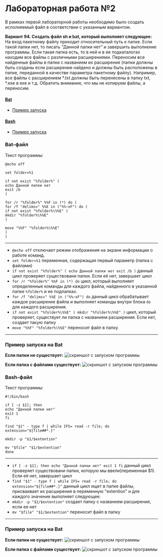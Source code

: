 # Лабораторная работа №2

В рамках первой лабораторной работы необходимо было создать исполняемый файл в соответствии с указанным вариантом.

**Вариант 94. Создать файл sh и bat, который выполняет следующее:**   
На вход пакетному файлу приходит относительный путь к папке. Если такой папки нет, то писать “Данной папки нет” и завершить выполнение программы. Если такая папка есть, то в ней и в ее подкаталогах находим все файлы с различными расширениями. Переносим все найденные файлы в папки с названием их расширения (папки должны быть созданы если расширение найдено и должны быть расположены в папке, переданной в качестве параметра пакетному файлу). Например, все файлы с расширением *.txt должны быть перенесены в папку txt, *.exe в exe и т.д. Обратить внимание, что мы не копируем файлы, а переносим.

#### [Bat](#bat) 
   - [Пример запуска](#batzap)
#### [Bash](#bash) 
   - [Пример запуска](#bashzap)
  
<a id ="bat"></a>
### Bat-файл
Текст программы:
```
@echo off

set folder=%1

if not exist "%folder%" (
echo Данной папки нет
exit /b
)

for /r "%folder%" %%F in (*) do (
for /f "delims=" %%E in ("%%~xF") do (
if not exist "%folder%\%%E" (
mkdir "%folder%\%%E"
)

move "%%F" "%folder%\%%E"
)
)
```
 ---

- `@echo off` отключает режим отображения на экране информации о работе команд.
- `set folder=%1` переменная, содержащая первый параметр (папка с файлами)
- `if not exist "%folder%" ( echo Данной папки нет exit /b )` данный цикл проверяет существовани папки. Если её нет, завершает цикл
- `for /r "%folder%" %%F in (*) do` цикл, который выполняет определенные команды для каждого файла, найденного в указанной папке `%folder%` и ее подпапках.
- `for /f "delims=" %%E in ("%%~xF") do` данный цикл обрабатывает каждое расширение файла и выполняет команды внутри блока `do` для каждого расширения.
- `if not exist "%folder%\%%E" ( mkdir "%folder%\%%E" )` цикл, который проверяет, существует ли папка с названием расширения. Если нет, создает такую папку
- `move "%%F" "%folder%\%%E"` переносит файл в папку 
---
<a id ="batzap"></a>
### Пример запуска на Bat
**Если папки не существует:**
![скриншот с запуском программы]()

**Если папка с файлами существует:**
![скриншот с запуском программы]()

<a id ="bash"></a>
### Bash-файл

Текст программы:
```
#!/bin/bash

if [ -z $1]; then
echo "Данной папки нет"
exit 1
fi

find "$1" - type f | while IFS= read -r file; do
extension="${file##*.}"

mkdir -p "$1/$extention"

mv "$file" "$1/$extention"
done 
```
---
- `if [ -z $1]; then echo "Данной папки нет" exit 1 fi`  данный цикл проверяет существовани папки, которую мы ввели(переменная $1). Если её нет, завершает цикл
- `find "$1" - type f | while IFS= read -r file; do extension="${file##*.}"` данный цикл ищет в папке файлы, присваивает их расширения в переменную "extention" и для каждого значение выполняет следующее:
- `mkdir -p "$1/$extention"` создает папку с названием расширения, если ее нет
- `mv "$file" "$1/$extention"` переносит файл в папку
---
<a id ="bashzap"></a>
### Пример запуска на Bat
**Если папки не существует:**
![скриншот с запуском программы]()

**Если папка с файлами существует:**
![скриншот с запуском программы]()
